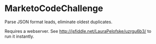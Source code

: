 # MarketoCodeChallenge
Parse JSON format leads, eliminate oldest duplicates.

Requires a webserver.  See http://jsfiddle.net/LauraPelofske/uzrgu6b3/ to run it instantly.
